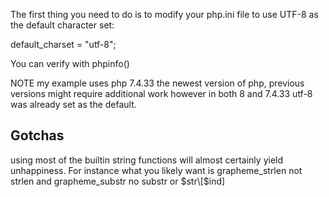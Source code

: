 The first thing you need to do is to modify your php.ini file to use UTF-8 as the default character set:

default_charset = "utf-8";

You can verify with phpinfo()

NOTE my example uses php 7.4.33 the newest version of php, previous versions might require additional work however in both 8 and 7.4.33 utf-8 was already set as the default.

## Gotchas
using most of the builtin string functions will almost certainly yield unhappiness. For instance what you likely want is grapheme_strlen not strlen and grapheme_substr no substr or $str\[$ind]